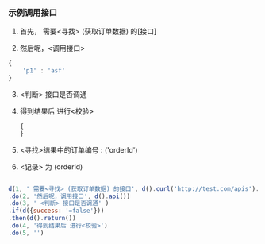 ### 示例调用接口

1.  首先， 需要<寻找> (获取订单数据) 的[接口]

2.  然后呢，<调用接口> 

   ```js
   {
       'p1' : 'asf'
   }
   
   ```

3. <判断> 接口是否调通

4. 得到结果后 进行<校验>

   ```js
   {    
   }
   ```

   

4.  <寻找>结果中的订单编号 : ('orderId')
5. <记录> 为 (orderid)


```js

d(1, ' 需要<寻找> (获取订单数据) 的接口', d().curl('http://test.com/apis').get())
.do(2, '然后呢，调用接口', d().api())
.do(3, ' <判断> 接口是否调通' )
.if(d({success: '=false'}))
.then(d().return())
.do(4, '得到结果后 进行<校验>')
.do(5, '')




```